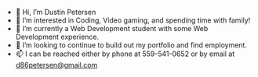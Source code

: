 - 👋 Hi, I’m Dustin Petersen
- 👀 I’m interested in Coding, Video gaming, and spending time with family!
- 🌱 I’m currently a Web Development student with some Web Development experience.
- 💞️ I’m looking to continue to build out my portfolio and find employment.
- 📫 I can be reached either by phone at 559-541-0652 or by email at d86petersen@gmail.com

<!---
D86petersen/D86petersen is a ✨ special ✨ repository because its `README.md` (this file) appears on your GitHub profile.
You can click the Preview link to take a look at your changes.
--->
